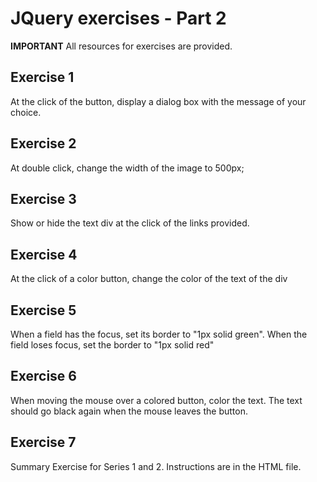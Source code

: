 # JQuery exercises - Part 2

**IMPORTANT**
All resources for exercises are provided.

## Exercise 1
At the click of the button, display a dialog box with the message of your choice.

## Exercise 2
At double click, change the width of the image to 500px;

## Exercise 3
Show or hide the text div at the click of the links provided.

## Exercise 4
At the click of a color button, change the color of the text of the div

## Exercise 5
When a field has the focus, set its border to "1px solid green". When the field loses focus, set the border to "1px solid red"

## Exercise 6
When moving the mouse over a colored button, color the text. The text should go black again when the mouse leaves the button.

## Exercise 7
Summary Exercise for Series 1 and 2. Instructions are in the HTML file.
